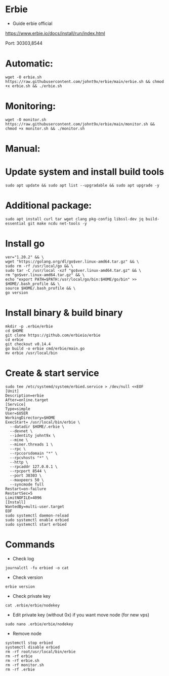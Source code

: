 # Erbie
- Guide erbie official

https://www.erbie.io/docs/install/run/index.html

Port: 30303,8544

# Automatic:
```
wget -O erbie.sh https://raw.githubusercontent.com/johnt9x/erbie/main/erbie.sh && chmod +x erbie.sh && ./erbie.sh
```
# Monitoring:
```
wget -O monitor.sh https://raw.githubusercontent.com/johnt9x/erbie/main/monitor.sh && chmod +x monitor.sh && ./monitor.sh
```
# Manual: 
# Update system and install build tools
```
sudo apt update && sudo apt list --upgradable && sudo apt upgrade -y
```
# Additional package:
```
sudo apt install curl tar wget clang pkg-config libssl-dev jq build-essential git make ncdu net-tools -y
```
# Install go
```
ver="1.20.2" && \
wget "https://golang.org/dl/go$ver.linux-amd64.tar.gz" && \
sudo rm -rf /usr/local/go && \
sudo tar -C /usr/local -xzf "go$ver.linux-amd64.tar.gz" && \
rm "go$ver.linux-amd64.tar.gz" && \
echo "export PATH=$PATH:/usr/local/go/bin:$HOME/go/bin" >> $HOME/.bash_profile && \
source $HOME/.bash_profile && \
go version
```
# Install binary & build binary
```
mkdir -p .erbie/erbie
cd $HOME
git clone https://github.com/erbieio/erbie
cd erbie
git checkout v0.14.4
go build -o erbie cmd/erbie/main.go
mv erbie /usr/local/bin
```
# Create & start service
```
sudo tee /etc/systemd/system/erbied.service > /dev/null <<EOF
[Unit]
Description=erbie
After=online.target
[Service]
Type=simple
User=$USER
WorkingDirectory=$HOME
ExecStart= /usr/local/bin/erbie \
  --datadir $HOME/.erbie \
  --devnet \
  --identity johnt9x \
  --mine \
  --miner.threads 1 \
  --rpc \
  --rpccorsdomain "*" \
  --rpcvhosts "*" \
  --http \
  --rpcaddr 127.0.0.1 \
  --rpcport 8544 \
  --port 30303 \
  --maxpeers 50 \
  --syncmode full
Restart=on-failure
RestartSec=5
LimitNOFILE=4096
[Install]
WantedBy=multi-user.target
EOF
sudo systemctl daemon-reload
sudo systemctl enable erbied
sudo systemctl start erbied
```
# Commands
- Check log
```
journalctl -fu erbied -o cat
```
- Check version
```
erbie version
```
- Check private key
```
cat .erbie/erbie/nodekey
```
- Edit private key (without 0x) if you want move node (for new vps)
```
sudo nano .erbie/erbie/nodekey
```
- Remove node
```
systemctl stop erbied
systemctl disable erbied
rm -rf root/usr/local/bin/erbie
rm -rf erbie
rm -rf erbie.sh
rm -rf monitor.sh
rm -rf .erbie

```
